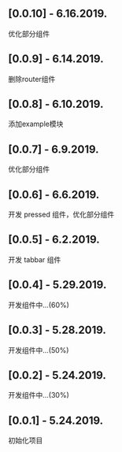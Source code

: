 ## [0.0.10] - 6.16.2019.

优化部分组件

## [0.0.9] - 6.14.2019.

删除router组件

## [0.0.8] - 6.10.2019.

添加example模块

## [0.0.7] - 6.9.2019.

优化部分组件

## [0.0.6] - 6.6.2019.

开发 pressed 组件，优化部分组件

## [0.0.5] - 6.2.2019.

开发 tabbar 组件

## [0.0.4] - 5.29.2019.

开发组件中...(60%)

## [0.0.3] - 5.28.2019.

开发组件中...(50%)

## [0.0.2] - 5.24.2019.

开发组件中...(30%)

## [0.0.1] - 5.24.2019.

初始化项目
